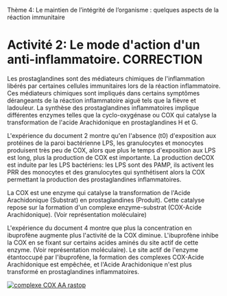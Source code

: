 
Thème 4: Le maintien de l’intégrité de l’organisme : quelques aspects de la réaction immunitaire

# Activité 2: Le mode d'action d'un anti-inflammatoire.     CORRECTION


Les prostaglandines sont des médiateurs chimiques de l'inflammation libérés par certaines cellules immunitaires lors de la réaction inflammatoire. Ces médiateurs chimiques sont impliqués dans certains symptômes dérangeants de la réaction inflammatoire aiguë tels que la fièvre et ladouleur. La synthèse des prostaglandines inflammatoires implique différentes enzymes telles que la cyclo-oxygénase ou COX qui catalyse la transformation de l'acide Arachidonique en prostaglandines H et G. 

L'expérience du document 2 montre qu'en l'absence (t0) d'exposition aux protéines de la paroi bactérienne LPS, les granulocytes et monocytes produisent très peu de COX, alors que plus le temps d'exposition aux LPS est long, plus la production de COX est importante. La production deCOX est induite par les LPS bactériens: les LPS sont des PAMP, ils activent les PRR des monocytes et des granulocytes qui synthétisent alors la COX permettant la production des prostaglandines inflammatoires.

La COX est une enzyme qui catalyse la transformation de l'Acide Arachidonique (Substrat) en prostaglandines (Produit). Cette catalyse repose sur la formation d'un complexe enzyme-substrat (COX-Acide Arachidonique). (Voir représentation moléculaire)

L'expérience du document 4 montre que plus la concentration en ibuprofène augmente plus l'activité de la COX diminue. L'ibuprofène inhibe la COX en se fixant sur certains acides aminés du site actif de cette enzyme. (Voir représentation moléculaire). Le site actif de l'enzyme étantoccupé par l'ibuprofène, la formation des complexes COX-Acide Arachidonique est empêchée, et l'Acide Arachidonique n'est plus transformé en prostaglandines inflammatoires.

<a href="https://ipfs.io/ipfs/Qma4Rn3dL3jE9xi3tKB6QABmrVg8zWjHgBKYUa2U6WghEi"><img src="https://ipfs.io/ipfs/Qma4Rn3dL3jE9xi3tKB6QABmrVg8zWjHgBKYUa2U6WghEi" alt="complexe COX AA rastop"></a>

